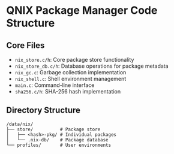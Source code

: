 # QNIX Package Manager Code Structure

## Core Files
- `nix_store.c/h`: Core package store functionality
- `nix_store_db.c/h`: Database operations for package metadata
- `nix_gc.c`: Garbage collection implementation
- `nix_shell.c`: Shell environment management
- `main.c`: Command-line interface
- `sha256.c/h`: SHA-256 hash implementation

## Directory Structure
```
/data/nix/
├── store/          # Package store
│   ├── <hash>-pkg/ # Individual packages
│   └── .nix-db/    # Package database
└── profiles/       # User environments
```